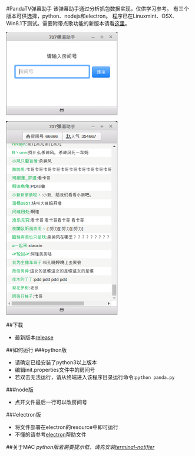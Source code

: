 #PandaTV弹幕助手
该弹幕助手通过分析抓包数据实现，仅供学习参考。
有三个版本可供选择，python、nodejs和electron。
程序已在Linuxmint、OSX、Win8.1下测试。需要附带点歌功能的新版本请看[这里](https://github.com/zephyrzoom/707music)。

![login](/docs/static_files/login.png)

![danmu](/docs/static_files/danmu.png)

##下载
- 最新版本[release](https://github.com/zephyrzoom/pandatv/releases)

##如何运行
###python版
- 请确定已经安装了python3以上版本
- 编辑init.properties文件中的房间号
- 若双击无法运行，请从终端进入该程序目录运行命令:`python panda.py`

###node版
- 点开文件最后一行可以改房间号

###electron版
- 将文件部署在electron的resource中即可运行
- 不懂的请参考[electron](https://github.com/electron/electron)帮助文件

##关于MAC
*python版若需要提示框，请先安装[terminal-notifier](https://github.com/julienXX/terminal-notifier)*
